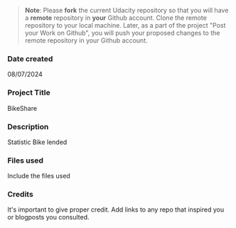 >**Note**: Please **fork** the current Udacity repository so that you will have a **remote** repository in **your** Github account. Clone the remote repository to your local machine. Later, as a part of the project "Post your Work on Github", you will push your proposed changes to the remote repository in your Github account.

### Date created
08/07/2024

### Project Title
BikeShare

### Description
Statistic Bike lended

### Files used
Include the files used

### Credits
It's important to give proper credit. Add links to any repo that inspired you or blogposts you consulted.


